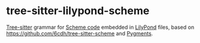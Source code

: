 # tree-sitter-lilypond-scheme

[Tree-sitter](https://github.com/tree-sitter/tree-sitter) grammar for [Scheme code](https://lilypond.org/doc/Documentation/extending) embedded in [LilyPond](https://lilypond.org) files, based on https://github.com/6cdh/tree-sitter-scheme and [Pygments](https://github.com/pygments/pygments/blob/04a75bd5a75bfe27f0b582dd83c85e62f9475581/pygments/lexers/lisp.py).
